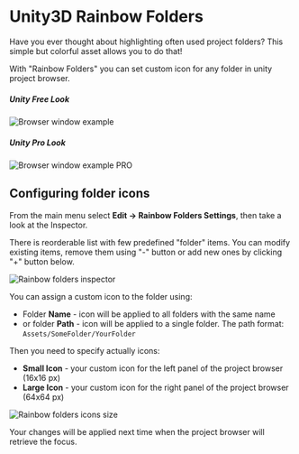 # Unity3D Rainbow Folders

Have you ever thought about highlighting often used project folders? This simple but colorful asset allows you to do that!

With "Rainbow Folders" you can set custom icon for any folder in unity project browser.

##### Unity Free Look
![Browser window example](https://raw.githubusercontent.com/PhannGor/phanngor.github.io/master/RainbowFolders/preview_rainbow_folders.png)
##### Unity Pro Look
![Browser window example PRO](https://raw.githubusercontent.com/PhannGor/phanngor.github.io/master/RainbowFolders/preview_rainbow_folders_pro.png)

## Configuring folder icons

From the main menu select **Edit -> Rainbow Folders Settings**, then take a look at the Inspector.

There is reorderable list with few predefined "folder" items. You can modify existing items, remove them using "-" button or add new ones by clicking "+" button below.

![Rainbow folders inspector](https://raw.githubusercontent.com/PhannGor/phanngor.github.io/master/RainbowFolders/rainbow_folders_inspector.png)


You can assign a custom icon to the folder using:
* Folder **Name** - icon will be applied to all folders with the same name
* or folder **Path** - icon will be applied to a single folder. The path format: `Assets/SomeFolder/YourFolder`

Then you need to specify actually icons:
* **Small Icon** - your custom icon for the left panel of the project browser (16x16 px)
* **Large Icon**  - your custom icon for the right panel of the project browser (64x64 px)

![Rainbow folders icons size](https://raw.githubusercontent.com/PhannGor/phanngor.github.io/master/RainbowFolders/rainbow_folders_icons_size.png)

Your changes will be applied next time when the project browser will retrieve the focus.
